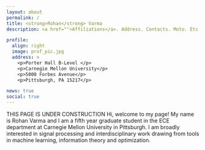 ```yaml
---
layout: about
permalink: /
title: <strong>Rohan</strong> Varma
description: <a href="">Affiliations</a>. Address. Contacts. Moto. Etc.

profile:
  align: right
  image: prof_pic.jpg
  address: >
    <p>Porter Hall B-Level </p>
    <p>Carnegie Mellon University</p>
    <p>5000 Forbes Avenue</p>
    <p>Pittsburgh, PA 15217</p>

news: true
social: true
---
```

THIS PAGE IS UNDER CONSTRUCTION
Hi, welcome to my page! My name is Rohan Varma and I am a fifth year graduate student in the ECE department at Carnegie Mellon University in Pittsburgh. I am broadly interested in signal processing and interdisciplinary work drawing from tools in machine learning, information theory and optimization. 
